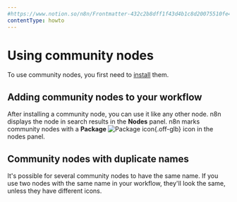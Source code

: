 ```yaml
---
#https://www.notion.so/n8n/Frontmatter-432c2b8dff1f43d4b1c8d20075510fe4
contentType: howto
---
```


# Using community nodes

To use community nodes, you first need to [install](/integrations/community-nodes/installation/) them.

## Adding community nodes to your workflow

After installing a community node, you can use it like any other node. n8n displays the node in search results in the **Nodes** panel. n8n marks community nodes with a **Package** <span class="inline-image">![Package icon](/_images/common-icons/package.png){.off-glb}</span> icon in the nodes panel.

## Community nodes with duplicate names

It's possible for several community nodes to have the same name. If you use two nodes with the same name in your workflow, they'll look the same, unless they have different icons.

